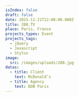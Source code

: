 ```yaml
---
isIndex: false
draft: false
date: 2015-11-21T22:00:00.000Z
title: 280.TV
place: Paris, France
projects_types: Event
projects_tags:
  - jQuery
  - Javascript
  - Stylus
image:
  src: /images/uploads/280.jpg
datas:
  - title: Client
    text: McDonald’s
  - title: Agency
    text: DDB Paris
---
```

